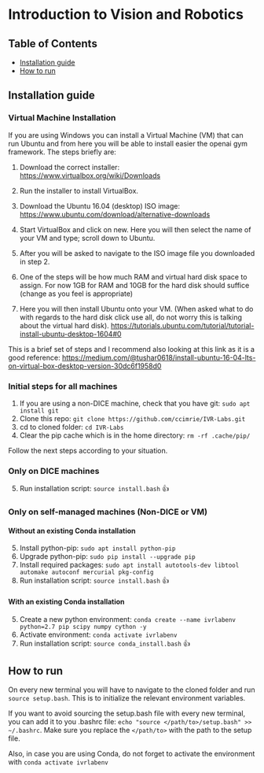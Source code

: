 # Introduction to Vision and Robotics
## Table of Contents
- [Installation guide](#installation-guide)	
- [How to run](#how-to-run)

## Installation guide
### Virtual Machine Installation 
If you are using Windows you can install a Virtual Machine (VM) that can run Ubuntu and from here you will be able to install easier the openai gym framework. The steps briefly are:

1. Download the correct installer: <https://www.virtualbox.org/wiki/Downloads>

2. Run the installer to install VirtualBox.

2. Download the Ubuntu 16.04 (desktop) ISO image: <https://www.ubuntu.com/download/alternative-downloads>

3. Start VirtualBox and click on new. Here you will then select the name of your VM and type; scroll down to Ubuntu.

4. After you will be asked to navigate to the ISO image file you downloaded in step 2.

5. One of the steps will be how much RAM and virtual hard disk space to assign. For now 1GB for RAM and 10GB for the hard disk should suffice (change as you feel is appropriate)

5. Here you will then install Ubuntu onto your VM. (When asked what to do with regards to the hard disk click use all, do not worry this is talking about the virtual hard disk). <https://tutorials.ubuntu.com/tutorial/tutorial-install-ubuntu-desktop-1604#0>

This is a brief set of steps and I recommend also looking at this link as it is a good reference: <https://medium.com/@tushar0618/install-ubuntu-16-04-lts-on-virtual-box-desktop-version-30dc6f1958d0>

### Initial steps for all machines
1. If you are using a non-DICE machine, check that you have git: `sudo apt install git`
2. Clone this repo: `git clone https://github.com/ccimrie/IVR-Labs.git`
3. cd to cloned folder: `cd IVR-Labs`
4. Clear the pip cache which is in the home directory: `rm -rf .cache/pip/`

Follow the next steps according to your situation.

### Only on DICE machines
5. Run installation script: `source install.bash` :+1:

### Only on self-managed machines (Non-DICE or VM)

#### Without an existing Conda installation
5. Install python-pip: `sudo apt install python-pip`
6. Upgrade python-pip: `sudo pip install --upgrade pip`
7. Install required packages: `sudo apt install autotools-dev libtool automake autoconf mercurial pkg-config`
8. Run installation script: `source install.bash` :+1:

#### With an existing Conda installation
5. Create a new python environment: `conda create --name ivrlabenv python=2.7 pip scipy numpy cython -y`
6. Activate environment: `conda activate ivrlabenv`
7. Run installation script: `source conda_install.bash` :+1:

## How to run
On every new terminal you will have to navigate to the cloned folder and run `source setup.bash`.
This is to initialize the relevant environment variables.

If you want to avoid sourcing the setup.bash file with every new terminal, you can add it to you .bashrc file: `echo "source </path/to>/setup.bash" >> ~/.bashrc`.
Make sure you replace the `</path/to>` with the path to the setup file.

Also, in case you are using Conda, do not forget to activate the environment with `conda activate ivrlabenv`

